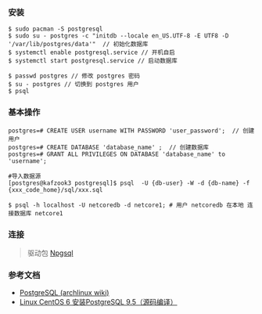 ### 安装 
```
$ sudo pacman -S postgresql 
$ sudo su - postgres -c "initdb --locale en_US.UTF-8 -E UTF8 -D '/var/lib/postgres/data'"  // 初始化数据库
$ systemctl enable postgresql.service // 开机自启
$ systemctl start postgresql.service // 启动数据库

$ passwd postgres // 修改 postgres 密码
$ su - postgres // 切换到 postgres 用户
$ psql
```

### 基本操作
```
postgres=# CREATE USER username WITH PASSWORD 'user_password';  // 创建用户
postgres=# CREATE DATABASE 'database_name' ;  // 创建数据库
postgres=# GRANT ALL PRIVILEGES ON DATABASE 'database_name' to 'username';

#导入数据源
[postgres@kafzook3 postgresql]$ psql  -U {db-user} -W -d {db-name} -f {xxx_code_home}/sql/xxx.sql

$ psql -h localhost -U netcoredb -d netcore1; # 用户 netcoredb 在本地 连接数据库 netcore1
```
### 连接
> 驱动包 [Npgsql](https://www.nuget.org/packages/Npgsql/)

### 参考文档
- [PostgreSQL (archlinux wiki)](https://wiki.archlinux.org/index.php/PostgreSQL_(%E7%AE%80%E4%BD%93%E4%B8%AD%E6%96%87))
- [Linux CentOS 6 安装PostgreSQL 9.5（源码编译）](https://blog.csdn.net/wyl9527/article/details/78605981)
